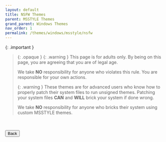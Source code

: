 ```yaml
---
layout: default
title: NSFW Themes
parent: MSSTYLE Themes
grand_parent: Windows Themes
nav_order: 1
permalink: /themes/windows/msstyle/nsfw
---
```


<!-- >
{: .note }
> {: .opaque }
> 
> 
-->

{: .important }
> {: .opaque }
> {: .warning }
> This page is for adults only. By being on this page, you are agreeing that you are of legal age.
>
> We take **NO** responsibility for anyone who violates this rule. You are responsible for your own actions.
> 
> {: .warning }
> These themes are for advanced users who know how to properly patch their system files to run unsigned themes. 
> Patching your system files **CAN** and **WILL** brick your system if done wrong.
>
> We take **NO** responsibility for anyone who bricks their system using custom MSSTYLE themes.

<br />
<!-- ////////////////////////////////////////////////////////////////////////////////////////////////////////////////////// -->
<br />
<a href="/themes/windows/msstyle">
<button type="button" name="button" class="btn">Back</button></a>
<br />
<!-- ////////////////////////////////////////////////////////////////////////////////////////////////////////////////////// -->